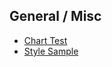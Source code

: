 
## General / Misc

- [Chart Test](/pkb/general/misc/chart_test.html)
- [Style Sample](/pkb/general/misc/style_sample.html)
